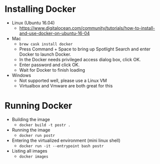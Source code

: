 # Installing Docker
  - Linux (Ubuntu 16.04)
      - https://www.digitalocean.com/community/tutorials/how-to-install-and-use-docker-on-ubuntu-16-04
  - Mac
      - `brew cask install docker`
      - Press Command + Space to bring up Spotlight Search and enter Docker to launch Docker.
      - In the Docker needs privileged access dialog box, click OK.
      - Enter password and click OK.
      - Wait for Docker to finish loading
  - Windows
      - Not supported well, please use a Linux VM
      - Virtualbox and Vmware are both great for this

# Running Docker
  - Building the image
    - `docker build -t postr .`
  - Running the image
    - `docker run postr`
  - Entering the virtualized environment (mini linux shell)
    - `docker run -it --entrypoint bash postr` 
  - Listing all images
    - `docker images` 

